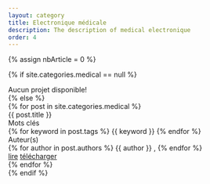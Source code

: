 ```yaml
---
layout: category
title: Electronique médicale
description: The description of medical electronique
order: 4
---
```


{% assign nbArticle = 0 %}

{% if site.categories.medical == null %}
<div class="row"> Aucun projet disponible! </div>
{% else %}
<div class="row">
{% for post in site.categories.medical %}
<div class="col m6 s12">
<div class="card white">
<div class="card-content grey-text text-darken-2">
<span class="card-title"> {{ post.title }} </span>
<div class="row">
<div class="project-h">Mots clés</div> 
<div>
<!-- keywords -->
{% for keyword in post.tags %}
<span class="keyword"> {{ keyword }} </span>
{% endfor %}
</div>
<div class="project-h">Auteur(s)</div>
<div>
<!-- authors name -->
{% for author in post.authors %}
<span class="author"> {{ author }} </span>, 
{% endfor %}
</div>
</div>
<div class="card-action">
<a href="#" class="grey-text darken-3">lire</a>
<a href="#" class="grey-text darken-3">télécharger</a>
</div>
</div>                    
</div>
</div>
    {% endfor %}
</div>
{% endif %}


